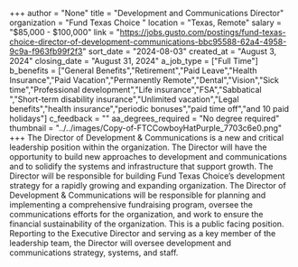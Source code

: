 +++
author = "None"
title = "Development and Communications Director"
organization = "Fund Texas Choice "
location = "Texas, Remote"
salary = "$85,000 - $100,000"
link = "https://jobs.gusto.com/postings/fund-texas-choice-director-of-development-communications-bbc95588-62a4-4958-9c9a-f963fb99f2f3"
sort_date = "2024-08-03"
created_at = "August 3, 2024"
closing_date = "August 31, 2024"
a_job_type = ["Full Time"]
b_benefits = ["General Benefits","Retirement","Paid Leave","Health Insurance","Paid Vacation","Permanently Remote","Dental","Vision","Sick time","Professional development","Life insurance","FSA","Sabbatical ","Short-term disability insurance","Unlimited vacation","Legal benefits","health insurance","periodic bonuses","paid time off","and 10 paid holidays"]
c_feedback = ""
aa_degrees_required = "No degree required"
thumbnail = "../../images/Copy-of-FTCCowboyHatPurple_7703c6e0.png"
+++
The Director of Development & Communications is a new and critical leadership position within the organization. The Director will have the opportunity to build new approaches to development and communications and to solidify the systems and infrastructure that support growth. The Director will be responsible for building Fund Texas Choice’s development strategy for a rapidly growing and expanding organization. The Director of Development & Communications will be responsible for planning and implementing a comprehensive fundraising program, oversee the communications efforts for the organization, and work to ensure the financial sustainability of the organization. This is a public facing position. Reporting to the Executive Director and serving as a key member of the leadership team, the Director will oversee development and communications strategy, systems, and staff.